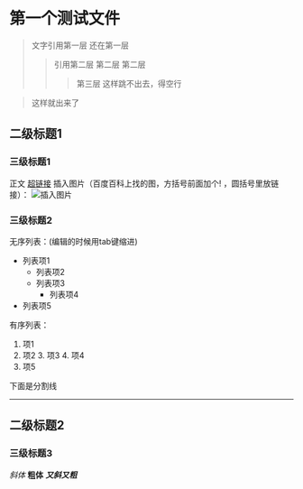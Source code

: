 # 第一个测试文件
> 文字引用第一层
> 还在第一层
> >引用第二层
> >第二层
> >第二层
> > >第三层
> 这样跳不出去，得空行

> 这样就出来了
## 二级标题1
### 三级标题1
正文
[超链接](https://1050625.github.io/wiki)
插入图片（百度百科上找的图，方括号前面加个! ，圆括号里放链接）：
![插入图片](https://bkimg.cdn.bcebos.com/pic/f9198618367adab44aedc30c8383a41c8701a18b4e7e?x-bce-process=image/watermark,image_d2F0ZXIvYmFpa2UyMjA=,g_7,xp_5,yp_5/format,f_auto)
### 三级标题2
无序列表：(编辑的时候用tab键缩进)

- 列表项1
	- 列表项2
	- 列表项3
		- 列表项4
- 列表项5

有序列表：
1. 项1
2. 项2
	3. 项3
	4. 项4
5. 项5 

下面是分割线
***
## 二级标题2
### 三级标题3
*斜体*
**粗体**
***又斜又粗***
